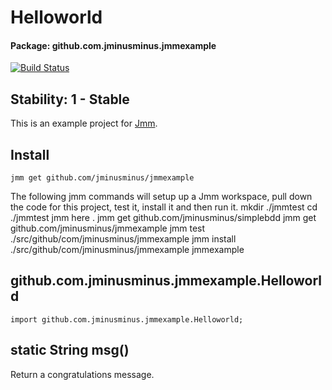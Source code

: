 
# Helloworld
#### Package: github.com.jminusminus.jmmexample
[![Build Status](https://travis-ci.org/jminusminus/jmmexample.svg?branch=master)](https://travis-ci.org/jminusminus/jmmexample)
## Stability: 1 - Stable
This is an example project for [Jmm](https://github.com/ricallinson/jmm).

## Install
```
jmm get github.com/jminusminus/jmmexample
```
The following jmm commands will setup up a Jmm workspace, pull down the code for this project, test it, install it and then run it.
    mkdir ./jmmtest
    cd ./jmmtest
    jmm here .
    jmm get github.com/jminusminus/simplebdd
    jmm get github.com/jminusminus/jmmexample
    jmm test ./src/github/com/jminusminus/jmmexample
    jmm install ./src/github/com/jminusminus/jmmexample
    jmmexample

## github.com.jminusminus.jmmexample.Helloworld
```
import github.com.jminusminus.jmmexample.Helloworld;
```
## static String msg()
Return a congratulations message.


